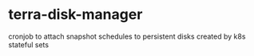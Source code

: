 # terra-disk-manager
cronjob to attach snapshot schedules to persistent disks created by k8s stateful sets
